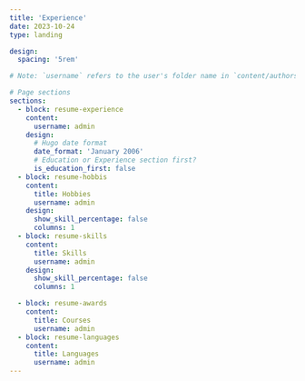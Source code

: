 ```yaml
---
title: 'Experience'
date: 2023-10-24
type: landing

design:
  spacing: '5rem'

# Note: `username` refers to the user's folder name in `content/authors/`

# Page sections
sections:
  - block: resume-experience
    content:
      username: admin
    design:
      # Hugo date format
      date_format: 'January 2006'
      # Education or Experience section first?
      is_education_first: false
  - block: resume-hobbis
    content:
      title: Hobbies
      username: admin
    design:
      show_skill_percentage: false
      columns: 1
  - block: resume-skills
    content:
      title: Skills
      username: admin
    design:
      show_skill_percentage: false
      columns: 1

  - block: resume-awards
    content:
      title: Courses
      username: admin
  - block: resume-languages
    content:
      title: Languages
      username: admin
---
```


